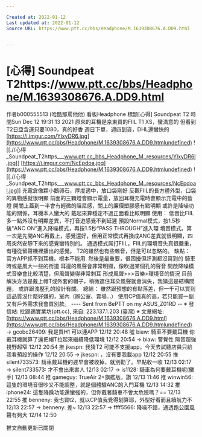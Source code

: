 ```yaml
---

Created at: 2022-01-12
Last updated at: 2022-01-12
Source URL: https://www.ptt.cc/bbs/Headphone/M.1639308676.A.DD9.html


---
```


# [心得] Soundpeat T2https://www.ptt.cc/bbs/Headphone/M.1639308676.A.DD9.html


作者b000555513 (哈酷那罵他他)
看板Headphone
標題\[心得\] Soundpeat T2
時間Sun Dec 12 19:31:13 2021
原來的耳機是京東買的FIIL T1 XS，蠻滿意的 但看到T2日亞含運只要1080，真的好香 週日下單，週四到貨，DHL還蠻快的 [https://i.imgur.com/YlxyDR6.jpg](https://www.ptt.cc/bbs/Headphone/M.1639308676.A.DD9.htmlundefined)
![[.//心得_Soundpeat_T2https___www.ptt.cc_bbs_Headphone_M..resources/YlxyDR6l.jpg]]
[https://i.imgur.com/NcEpdoa.jpg](https://www.ptt.cc/bbs/Headphone/M.1639308676.A.DD9.htmlundefined)
![[.//心得_Soundpeat_T2https___www.ptt.cc_bbs_Headphone_M..resources/NcEpdoal.jpg]]
充電倉像顆小鵝卵石，厚度適中，放口袋剛好 反觀FIIL的長方體外型，口袋的異物感就很明顯 前面的三顆燈會顯示電量，放回耳機充電時會顯示充電中的藍燈 開關上蓋到一半會有輕微的阻尼感，關上的廉價塑膠感有點明顯 或許是降噪功能的關係，耳機本人蠻大的 戴起來算穩定不過正面看比較明顯 使用： 低音比FIIL多一點外沒有明顯差異，不打音遊感覺不到延遲 預設Normal模式，按1.5秒後“ANC ON”進入降噪模式，再按1.5秒“PASS THROUGH”進入環 境音模式。第一次是先開ANC再戴上，感覺還好，但用正常模式再換成ANC差異就很明顯，四 周突然安靜下來的感覺蠻特別的。 通透模式屌打FIIL，FIIL的環境音失真很嚴重，有種從留聲機裡播出的感覺。 T2的雖然也有些雜音，但是可以忽略的。 缺點： 官方APP抓不到耳機，根本不能用. 然後是最重要，很困擾但評測都沒寫到的 騎車時或是風大一些的街道 耳邊的風聲會非常明顯，像吹過某個孔的聲音 開啟降噪模式音樂會比較清楚，但風聲變得非常刺耳 形成風聲>>>音樂>環境音的情況 目前解決方法是戴上帽T或外套的帽子，稍微遮住耳朵風聲就會消失，我猜這是結構問題， 或許跟洩壓孔的設計有關。 總結： 雖然跟預想的有點落差，但一千可以買到這品質沒什麼好嫌的，室內（辦公室、賣場...） 使用CP值真的高，若只能買一副又有戶外需求我會買別款。 ---- Sent from BePTT on my ASUS\_Z01RD -- ※ 發信站: 批踢踢實業坊(ptt.cc), 來自: 223.137.1.203 (臺灣) ※ 文章網址: [https://www.ptt.cc/bbs/Headphone/M.1639308676.A.DD9.html](https://www.ptt.cc/bbs/Headphone/M.1639308676.A.DD9.htmlundefined)
→ gcobc26409: 我是買H1 可以連APP 12/12 20:48
噓 biaw: 騎車不要戴耳機 你戴耳機就算了還把帽T拉起來繼續降低環境 12/12 20:54
→ biaw: 警覺性 隔音超強 視野超窄 12/12 20:54
推 jkespn: 我猜T2 可能不支援app，今天去試聽店員只給我看預設的操作 12/12 20:55
→ jkespn: ，沒有要我載app 12/12 20:55
推 silent733573: 騎車戴耳機的遲早會被收掉，就別勸了。早點收一收 12/13 02:17
→ silent733573: 才不會出來害人 12/13 02:17
→ is1128: 騎車為何要戴耳機呢(攤手) 12/13 08:44
推 gameguy: TrueAir 2+旗艦版，讚 12/13 11:46
推 winwin56: 這隻的環境音很吵又不能調整，就是個體驗ANC的入門耳機 12/13 14:32
推 iphone24: 這隻降躁功能還蠻強的，但你戴著騎車不會太危險嗎？== 12/13 22:55
推 benneny: 我也買t2，就以CP值我覺得划算耶，外型好看而且續航力不 12/13 22:57
→ benneny: 差~ 12/13 22:57
→ ffff5566: 降噪不錯，通透跑公園風聲有夠大 12/14 12:50

推文自動更新已關閉

